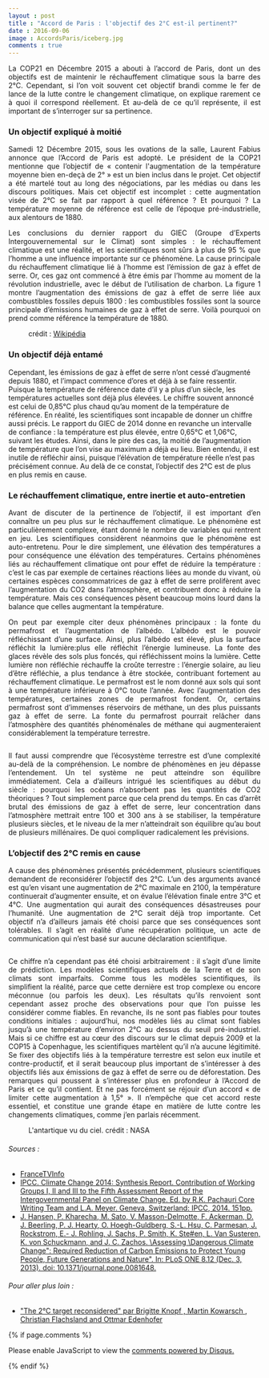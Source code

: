 ```yaml
---
layout : post
title : "Accord de Paris : l'objectif des 2°C est-il pertinent?"
date : 2016-09-06
image : AccordsParis/iceberg.jpg
comments : true
---
```


<p class="intro" style="text-align: justify;"><span class="dropcap">L</span>a COP21 en Décembre 2015 a abouti à l’accord de Paris, dont un des objectifs est de maintenir le réchauffement climatique sous la barre des 2°C. Cependant, si l’on voit souvent cet objectif brandi comme le fer de lance de la lutte contre le changement climatique, on explique rarement ce à quoi il correspond réellement. Et au-delà de ce qu’il représente, il est important de s’interroger sur sa pertinence.</p>

### Un objectif expliqué à moitié

<p style="text-align: justify;">Samedi 12 Décembre 2015, sous les ovations de la salle, Laurent Fabius annonce que l’Accord de Paris est adopté. Le président de la COP21 mentionne que l’objectif de « contenir l'augmentation de la température moyenne bien en-deçà de 2° » est un bien inclus dans le projet. Cet objectif a été martelé tout au long des négociations, par les médias ou dans les discours politiques. Mais cet objectif est incomplet : cette augmentation visée de 2°C se fait par rapport à quel référence ? Et pourquoi ? La température moyenne de référence est celle de l’époque pré-industrielle, aux alentours de 1880.</p>

<p style="text-align: justify;">Les conclusions du dernier rapport du GIEC (Groupe d’Experts Intergouvernemental sur le Climat) sont simples : le réchauffement climatique est une réalité, et les scientifiques sont sûrs à plus de 95 % que l’homme a une influence importante sur ce phénomène. La cause principale du réchauffement climatique lié à l’homme est l’émission de gaz à effet de serre. Or, ces gaz ont commencé à être émis par l’homme au moment de la révolution industrielle, avec le début de l’utilisation de charbon. La figure 1 montre l’augmentation des émissions de gaz à effet de serre liée aux combustibles fossiles depuis 1800 : les combustibles fossiles sont la source principale d’émissions humaines de gaz à effet de serre. Voilà pourquoi on prend comme référence la température de 1880.</p>

<figure>
	<img src="{{ '/assets/img/AccordsParis/GlobalCarbonEmission.png' | prepend: site.baseurl }}" alt=""> 
	<figcaption>crédit : <a href="https://en.wikipedia.org/wiki/Fossil_fuel">Wikipédia</a></figcaption>
</figure>

### Un objectif déjà entamé

Cependant, les émissions de gaz à effet de serre n’ont cessé d’augmenté depuis 1880, et l’impact commence d’ores et déjà à se faire ressentir. Puisque la température de référence date d’il y a plus d’un siècle, les températures actuelles sont déjà plus élevées. Le chiffre souvent annoncé est celui de 0,85°C plus chaud qu’au moment de la température de référence. En réalité, les scientifiques sont incapable de donner un chiffre aussi précis. Le rapport du GIEC de 2014 donne en revanche un intervalle de confiance : la température est plus élevée, entre 0,65°C et 1,06°C, suivant les études. Ainsi, dans le pire des cas, la moitié de l’augmentation de température que l’on vise au maximum a déjà eu lieu. Bien entendu, il est inutile de réfléchir ainsi, puisque l’élévation de température réelle n’est pas précisément connue. Au delà de ce constat, l’objectif des 2°C est de plus en plus remis en cause.

### Le réchauffement climatique, entre inertie et auto-entretien

<p style="text-align: justify;">Avant de discuter de la pertinence de l’objectif, il est important d’en connaître un peu plus sur le réchauffement climatique. Le phénomène est particulièrement complexe, étant donné le nombre de variables qui rentrent en jeu. Les scientifiques considèrent néanmoins que le phénomène est auto-entretenu. Pour le dire simplement, une élévation des températures a pour conséquence une élévation des températures. Certains phénomènes liés au réchauffement climatique ont pour effet de réduire la température : c’est le cas par exemple de certaines réactions liées au monde du vivant, où certaines espèces consommatrices de gaz à effet de serre prolifèrent avec l’augmentation du CO2 dans l’atmosphère, et contribuent donc à réduire la température. Mais ces conséquences pèsent beaucoup moins lourd dans la balance que celles augmentant la température.</p>

<p style="text-align: justify;">On peut par exemple citer deux phénomènes principaux : la fonte du permafrost et l’augmentation de l’albédo. L’albédo est le pouvoir réfléchissant d’une surface. Ainsi, plus l’albédo est élevé, plus la surface réfléchit la lumière:plus elle réfléchit l’énergie lumineuse. La fonte des glaces révèle des sols plus foncés, qui réfléchissent moins la lumière. Cette lumière non réfléchie réchauffe la croûte terrestre : l’énergie solaire, au lieu d’être réfléchie, a plus tendance à être stockée, contribuant fortement au réchauffement climatique. Le permafrost est le nom donné aux sols qui sont à une température inférieure à 0°C toute l’année. Avec l’augmentation des températures, certaines zones de permafrost fondent. Or, certains permafrost sont d’immenses réservoirs de méthane, un des plus puissants gaz à effet de serre. La fonte du permafrost pourrait relâcher dans l’atmosphère des quantités phénoménales de méthane qui augmenteraient considérablement la température terrestre.</p>

<img src="{{ '/assets/img/AccordsParis/icebergs.jpg' | prepend: site.baseurl }}" alt="">

<p style="text-align: justify;">Il faut aussi comprendre que l’écosystème terrestre est d’une complexité au-delà de la compréhension. Le nombre de phénomènes en jeu dépasse l’entendement. Un tel système ne peut atteindre son équilibre immédiatement. Cela a d’ailleurs intrigué les scientifiques au début du siècle : pourquoi les océans n’absorbent pas les quantités de CO2 théoriques ? Tout simplement parce que cela prend du temps. En cas d’arrêt brutal des émissions de gaz à effet de serre, leur concentration dans l’atmosphère mettrait entre 100 et 300 ans à se stabiliser, la température plusieurs siècles, et le niveau de la mer n’atteindrait son équilibre qu’au bout de plusieurs millénaires. De quoi compliquer radicalement les prévisions.</p>

### L’objectif des 2°C remis en cause

<p style="text-align: justify;">A cause des phénomènes présentés précédemment, plusieurs scientifiques demandent de reconsidérer l’objectif des 2°C. L’un des arguments avancé est qu’en visant une augmentation de 2°C maximale en 2100, la température continuerait d’augmenter ensuite, et on évalue l’élévation finale entre 3°C et 4°C. Une augmentation qui aurait des conséquences désastreuses pour l’humanité. Une augmentation de 2°C serait déjà trop importante. Cet objectif n’a d’ailleurs jamais été choisi parce que ses conséquences sont tolérables. Il s’agit en réalité d’une récupération politique, un acte de communication qui n’est basé sur aucune déclaration scientifique.</p>

<img src="{{ '/assets/img/AccordsParis/icemelting.jpg' | prepend: site.baseurl }}" alt="">

<p style="text-align: justify;">Ce chiffre n’a cependant pas été choisi arbitrairement : il s’agit d’une limite de prédiction. Les modèles scientifiques actuels de la Terre et de son climats sont imparfaits. Comme tous les modèles scientifiques, ils simplifient la réalité, parce que cette dernière est trop complexe ou encore méconnue (ou parfois les deux). Les résultats qu’ils renvoient sont cependant assez proche des observations pour que l’on puisse les considérer comme fiables. En revanche, ils ne sont pas fiables pour toutes conditions initiales : aujourd’hui, nos modèles liés au climat sont fiables jusqu’à une température d’environ 2°C au dessus du seuil pré-industriel. Mais si ce chiffre est au cœur des discours sur le climat depuis 2009 et la COP15 à Copenhague, les scientifiques martèlent qu’il n’a aucune légitimité. Se fixer des objectifs liés à la température terrestre est selon eux inutile et contre-productif, et il serait beaucoup plus important de s’intéresser à des objectifs liés aux émissions de gaz à effet de serre ou de déforestation. Des remarques qui poussent à s’intéresser plus en profondeur à l’Accord de Paris et ce qu’il contient. Et ne pas forcément se réjouir d’un accord « de limiter cette augmentation à 1,5° ». Il n’empêche que cet accord reste essentiel, et constitue une grande étape en matière de lutte contre les changements climatiques, comme j’en parlais récemment.</p>

<figure>
	<img src="{{ '/assets/img/AccordsParis/NASAAntartic.jpg' | prepend: site.baseurl }}" alt=""> 
	<figcaption>L'antartique vu du ciel. crédit : NASA</figcaption>
</figure>

###### Sources :
* <a href="http://www.francetvinfo.fr/meteo/climat/cop21/cop21-les-principales-annonces-de-laurent-fabius-sur-le-projet-d-accord-final_1218669.html"> FranceTVInfo</a>
* <a href="http://www.ipcc.ch/report/ar5/syr/)">IPCC. Climate Change 2014: Synthesis Report. Contribution of Working Groups I, II and III to the Fifth Assessment Report of the Intergovernmental Panel on Climate Change. Ed. by R.K. Pachauri Core Writing Team and L.A. Meyer. Geneva, Switzerland: IPCC, 2014. 151pp.</a>
* <a href="http://journals.plos.org/plosone/article?id=10.1371/journal.pone.0081648">J. Hansen, P. Kharecha, M. Sato, V. Masson-Delmotte, F. Ackerman, D. J. Beerling, P. J. Hearty, O. Hoegh-Guldberg, S.-L. Hsu, C. Parmesan, J. Rockstrom, E.- J. Rohling, J. Sachs, P. Smith, K. Ste#en, L. Van Susteren, K. von Schuckmann, and J. C. Zachos. \Assessing \Dangerous Climate Change": Required Reduction of Carbon Emissions to Protect Young People, Future Generations and Nature". In: PLoS ONE 8.12 (Dec. 3, 2013). doi: 10.1371/journal.pone.0081648.</a>

###### Pour aller plus loin :
* <a href="http://www.mikehulme.org/wp-content/uploads/2012/08/2012-Hulme-in-Edenhofer-Chp-12.pdf">"The 2°C target reconsidered" par Brigitte Knopf , Martin Kowarsch , Christian Flachsland and Ottmar Edenhofer</a>

{% if page.comments %}
<div id="disqus_thread"></div>
<script>

/**
 *  RECOMMENDED CONFIGURATION VARIABLES: EDIT AND UNCOMMENT THE SECTION BELOW TO INSERT DYNAMIC VALUES FROM YOUR PLATFORM OR CMS.
 *  LEARN WHY DEFINING THESE VARIABLES IS IMPORTANT: https://disqus.com/admin/universalcode/#configuration-variables */
/*
var disqus_config = function () {
    this.page.url = http://www.charlesgabouleaud.fr/blog/Accord-Paris-2C-pertinent/;  // Replace PAGE_URL with your page's canonical URL variable
    this.page.identifier = PAGE_IDENTIFIER; // Replace PAGE_IDENTIFIER with your page's unique identifier variable
};
*/
(function() { // DON'T EDIT BELOW THIS LINE
    var d = document, s = d.createElement('script');
    s.src = '//charlesgabouleaud-fr.disqus.com/embed.js';
    s.setAttribute('data-timestamp', +new Date());
    (d.head || d.body).appendChild(s);
})();
</script>
<noscript>Please enable JavaScript to view the <a href="https://disqus.com/?ref_noscript">comments powered by Disqus.</a></noscript>
                                    
{% endif %}
